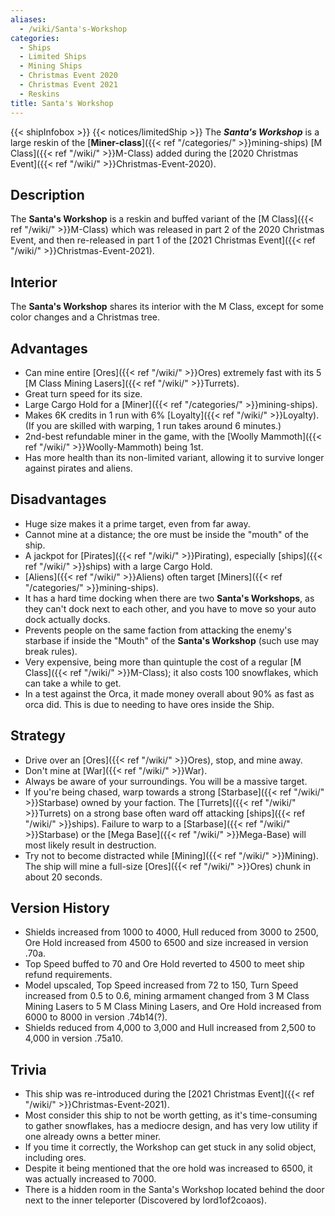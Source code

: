 ```yaml
---
aliases:
  - /wiki/Santa's-Workshop
categories:
  - Ships
  - Limited Ships
  - Mining Ships
  - Christmas Event 2020
  - Christmas Event 2021
  - Reskins
title: Santa's Workshop
---
```


{{< shipInfobox >}} {{< notices/limitedShip >}} The **_Santa's Workshop_** is a large reskin of the [**Miner-class**]({{< ref "/categories/" >}}mining-ships) [M Class]({{< ref "/wiki/" >}}M-Class) added during the [2020 Christmas Event]({{< ref "/wiki/" >}}Christmas-Event-2020).

## Description

The **Santa's Workshop** is a reskin and buffed variant of the [M Class]({{< ref "/wiki/" >}}M-Class) which was released in part 2 of the 2020 Christmas Event, and then re-released in part 1 of the [2021 Christmas Event]({{< ref "/wiki/" >}}Christmas-Event-2021).

## Interior

The **Santa's Workshop** shares its interior with the M Class, except for some color changes and a Christmas tree.

## Advantages

- Can mine entire [Ores]({{< ref "/wiki/" >}}Ores) extremely fast with its 5 [M Class Mining Lasers]({{< ref "/wiki/" >}}Turrets).
- Great turn speed for its size.
- Large Cargo Hold for a [Miner]({{< ref "/categories/" >}}mining-ships).
- Makes 6K credits in 1 run with 6% [Loyalty]({{< ref "/wiki/" >}}Loyalty). (If you are skilled with warping, 1 run takes around 6 minutes.)
- 2nd-best refundable miner in the game, with the [Woolly Mammoth]({{< ref "/wiki/" >}}Woolly-Mammoth) being 1st.
- Has more health than its non-limited variant, allowing it to survive longer against pirates and aliens.

## Disadvantages

- Huge size makes it a prime target, even from far away.
- Cannot mine at a distance; the ore must be inside the "mouth" of the ship.
- A jackpot for [Pirates]({{< ref "/wiki/" >}}Pirating), especially [ships]({{< ref "/wiki/" >}}ships) with a large Cargo Hold.
- [Aliens]({{< ref "/wiki/" >}}Aliens) often target [Miners]({{< ref "/categories/" >}}mining-ships).
- It has a hard time docking when there are two **Santa's Workshops**, as they can't dock next to each other, and you have to move so your auto dock actually docks.
- Prevents people on the same faction from attacking the enemy's starbase if inside the "Mouth" of the **Santa's Workshop** (such use may break rules).
- Very expensive, being more than quintuple the cost of a regular [M Class]({{< ref "/wiki/" >}}M-Class); it also costs 100 snowflakes, which can take a while to get.
- In a test against the Orca, it made money overall about 90% as fast as orca did. This is due to needing to have ores inside the Ship.

## Strategy

- Drive over an [Ores]({{< ref "/wiki/" >}}Ores), stop, and mine away.
- Don't mine at [War]({{< ref "/wiki/" >}}War).
- Always be aware of your surroundings. You will be a massive target.
- If you're being chased, warp towards a strong [Starbase]({{< ref "/wiki/" >}}Starbase) owned by your faction. The [Turrets]({{< ref "/wiki/" >}}Turrets) on a strong base often ward off attacking [ships]({{< ref "/wiki/" >}}ships). Failure to warp to a [Starbase]({{< ref "/wiki/" >}}Starbase) or the [Mega Base]({{< ref "/wiki/" >}}Mega-Base) will most likely result in destruction.
- Try not to become distracted while [Mining]({{< ref "/wiki/" >}}Mining). The ship will mine a full-size [Ores]({{< ref "/wiki/" >}}Ores) chunk in about 20 seconds.

## Version History

- Shields increased from 1000 to 4000, Hull reduced from 3000 to 2500, Ore Hold increased from 4500 to 6500 and size increased in version .70a.
- Top Speed buffed to 70 and Ore Hold reverted to 4500 to meet ship refund requirements.
- Model upscaled, Top Speed increased from 72 to 150, Turn Speed increased from 0.5 to 0.6, mining armament changed from 3 M Class Mining Lasers to 5 M Class Mining Lasers, and Ore Hold increased from 6000 to 8000 in version .74b14(?).
- Shields reduced from 4,000 to 3,000 and Hull increased from 2,500 to 4,000 in version .75a10.

## Trivia

- This ship was re-introduced during the [2021 Christmas Event]({{< ref "/wiki/" >}}Christmas-Event-2021).
- Most consider this ship to not be worth getting, as it's time-consuming to gather snowflakes, has a mediocre design, and has very low utility if one already owns a better miner.
- If you time it correctly, the Workshop can get stuck in any solid object, including ores.
- Despite it being mentioned that the ore hold was increased to 6500, it was actually increased to 7000.
- There is a hidden room in the Santa's Workshop located behind the door next to the inner teleporter (Discovered by lord1of2coaos).
